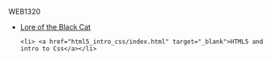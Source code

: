WEB1320

<ul>
    <li> <a href="intro_to_html/index.html" target="_blank">Lore of the Black Cat</a></li>
    
    <li> <a href="html5_intro_css/index.html" target="_blank">HTML5 and intro to Css</a></li>
</ul>